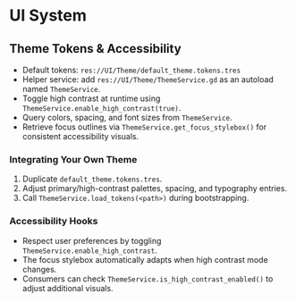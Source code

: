 # UI System

## Theme Tokens & Accessibility

- Default tokens: `res://UI/Theme/default_theme.tokens.tres`
- Helper service: add `res://UI/Theme/ThemeService.gd` as an autoload named `ThemeService`.
- Toggle high contrast at runtime using `ThemeService.enable_high_contrast(true)`.
- Query colors, spacing, and font sizes from `ThemeService`.
- Retrieve focus outlines via `ThemeService.get_focus_stylebox()` for consistent accessibility visuals.

### Integrating Your Own Theme

1. Duplicate `default_theme.tokens.tres`.
2. Adjust primary/high-contrast palettes, spacing, and typography entries.
3. Call `ThemeService.load_tokens(<path>)` during bootstrapping.

### Accessibility Hooks

- Respect user preferences by toggling `ThemeService.enable_high_contrast`.
- The focus stylebox automatically adapts when high contrast mode changes.
- Consumers can check `ThemeService.is_high_contrast_enabled()` to adjust additional visuals.
